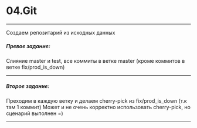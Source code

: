 # 04.Git
___
Создаем репозитарий из исходных данных

##### Превое задание:
Слияние master и test, все коммиты в ветке master (кроме коммитов в ветке fix/prod_is_down)
___
##### Второе задание:
Преходим в каждую ветку и делаем cherry-pick из fix/prod_is_down (т.к там 1 коммит)
Может и не очень корректно использовать cherry-pick, но сценарий выполнен =)
___
